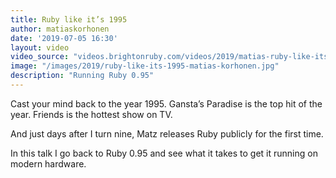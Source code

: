 ```yaml
---
title: Ruby like it’s 1995
author: matiaskorhonen
date: '2019-07-05 16:30'
layout: video
video_source: "videos.brightonruby.com/videos/2019/matias-ruby-like-its-1995.mp4"
image: "/images/2019/ruby-like-its-1995-matias-korhonen.jpg"
description: "Running Ruby 0.95"
---
```


Cast your mind back to the year 1995. Gansta’s Paradise is the top hit of the year. Friends is the hottest show on TV.

And just days after I turn nine, Matz releases Ruby publicly for the first time.

In this talk I go back to Ruby 0.95 and see what it takes to get it running on modern hardware.
